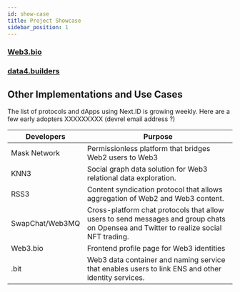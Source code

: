 ```yaml
---
id: show-case
title: Project Showcase
sidebar_position: 1
---
```


### [Web3.bio](http://Web3.bio)

### [data4.builders](https://ethglobal.co/showcase/data4-builders-7198z)

## Other Implementations and Use Cases

The list of protocols and dApps using Next.ID is growing weekly. Here are a few early adopters XXXXXXXXX (devrel email address ?)



| Developers      | Purpose                                                                                                                               |
| --------------- | ------------------------------------------------------------------------------------------------------------------------------------- |
| Mask Network    | Permissionless platform that bridges Web2 users to Web3                                                                               |
| KNN3            | Social graph data solution for Web3 relational data exploration.                                                                      |
| RSS3            | Content syndication protocol that allows aggregation of Web2 and Web3 content.                                                        |
| SwapChat/Web3MQ | Cross-platform chat protocols that allow users to send messages and group chats on Opensea and Twitter to realize social NFT trading. |
| Web3.bio        | Frontend profile page for Web3 identities                                                                                             |
| .bit            | Web3 data container and naming service that enables users to link ENS and other identity services.                                    |

